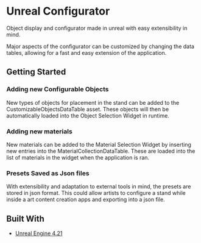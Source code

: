 # Unreal Configurator
Object display and configurator made in unreal with easy extensibility in mind.

Major aspects of the configurator can be customized by changing the data tables, allowing for a fast and easy extension of the application.

## Getting Started
### Adding new Configurable Objects
New types of objects for placement in the stand can be added to the CustomizableObjectsDataTable asset.
These objects will then be automatically loaded into the Object Selection Widget in runtime.

### Adding new materials
New materials can be added to the Material Selection Widget by inserting new entries into the MaterialCollectionDataTable.
These are loaded into the list of materials in the widget when the application is ran.

### Presets Saved as Json files
With extensibility and adaptation to external tools in mind, the presets are stored in json format. This could allow artists to configure a stand while inside a art content creation apps and exporting into a json file.


## Built With

* [Unreal Engine 4.21](https://www.unrealengine.com/)
